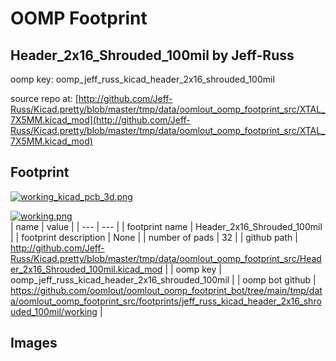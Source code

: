 # OOMP Footprint  
## Header_2x16_Shrouded_100mil  by Jeff-Russ  
  
oomp key: oomp_jeff_russ_kicad_header_2x16_shrouded_100mil  
  
source repo at: [http://github.com/Jeff-Russ/Kicad.pretty/blob/master/tmp/data/oomlout_oomp_footprint_src/XTAL_7X5MM.kicad_mod](http://github.com/Jeff-Russ/Kicad.pretty/blob/master/tmp/data/oomlout_oomp_footprint_src/XTAL_7X5MM.kicad_mod)  
## Footprint  
  
[![working_kicad_pcb_3d.png](working_kicad_pcb_3d_600.png)](working_kicad_pcb_3d.png)  
  
[![working.png](working_600.png)](working.png)  
| name | value | 
| --- | --- | 
| footprint name | Header_2x16_Shrouded_100mil | 
| footprint description | None | 
| number of pads | 32 | 
| github path | http://github.com/Jeff-Russ/Kicad.pretty/blob/master/tmp/data/oomlout_oomp_footprint_src/Header_2x16_Shrouded_100mil.kicad_mod | 
| oomp key | oomp_jeff_russ_kicad_header_2x16_shrouded_100mil | 
| oomp bot github | https://github.com/oomlout/oomlout_oomp_footprint_bot/tree/main/tmp/data/oomlout_oomp_footprint_src/footprints/jeff_russ_kicad_header_2x16_shrouded_100mil/working | 
## Images  
